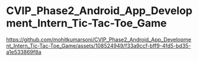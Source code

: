 # CVIP_Phase2_Android_App_Development_Intern_Tic-Tac-Toe_Game

https://github.com/mohitkumarsoni/CVIP_Phase2_Android_App_Development_Intern_Tic-Tac-Toe_Game/assets/108524949/f33a9ccf-bff9-4fd5-bd35-a1e533869f8a
